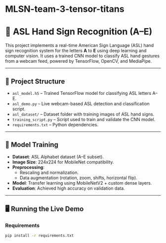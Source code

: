 # MLSN-team-3-tensor-titans
# 🤟 ASL Hand Sign Recognition (A–E)

This project implements a real-time American Sign Language (ASL) hand sign recognition system for the letters **A** to **E** using deep learning and computer vision. It uses a trained CNN model to classify ASL hand gestures from a webcam feed, powered by TensorFlow, OpenCV, and MediaPipe.

---

## 🚀 Project Structure

- `asl_model.h5` – Trained TensorFlow model for classifying ASL letters A–E.
- `asl_demo.py` – Live webcam-based ASL detection and classification script.
- `asl_dataset/` – Dataset folder with training images of ASL hand signs.
- `training_script.py` – Script used to train and validate the CNN model.
- `requirements.txt` – Python dependencies.

---

## 🧠 Model Training

- **Dataset**: ASL Alphabet dataset (A–E subset).
- **Image Size**: 224x224 for MobileNet compatibility.
- **Preprocessing**:
  - Rescaling and normalization.
  - Data augmentation (rotation, zoom, shifts, horizontal flip).
- **Model**: Transfer learning using MobileNetV2 + custom dense layers.
- **Evaluation**: Achieved high accuracy on validation data.

---

## 🖥️ Running the Live Demo

### Requirements
```bash
pip install -r requirements.txt

